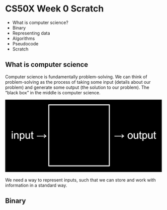 # CS50X Week 0 Scratch

- What is computer science?
- Binary
- Representing data
- Algorithms
- Pseudocode
- Scratch

## What is computer science

Computer science is fundamentally problem-solving.
We can think of problem-solving as the process of taking some input (details about our problem) and generate some output (the solution to our problem). The “black box” in the middle is computer science.

![Input Output][input_output]

We need a way to represent inputs, such that we can store and work with information in a standard way.

## Binary

[input_output]: ../Images/input_output.png "Input Output"

